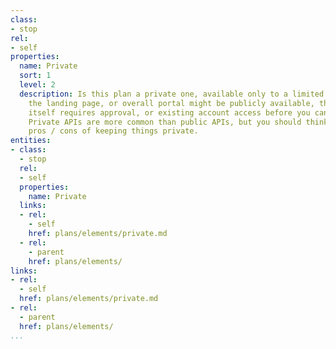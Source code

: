 ```yaml
---
class:
- stop
rel:
- self
properties:
  name: Private
  sort: 1
  level: 2
  description: Is this plan a private one, available only to a limited audience? While
    the landing page, or overall portal might be publicly available, the API access
    itself requires approval, or existing account access before you can get more details.
    Private APIs are more common than public APIs, but you should think about the
    pros / cons of keeping things private.
entities:
- class:
  - stop
  rel:
  - self
  properties:
    name: Private
  links:
  - rel:
    - self
    href: plans/elements/private.md
  - rel:
    - parent
    href: plans/elements/
links:
- rel:
  - self
  href: plans/elements/private.md
- rel:
  - parent
  href: plans/elements/
...
```

